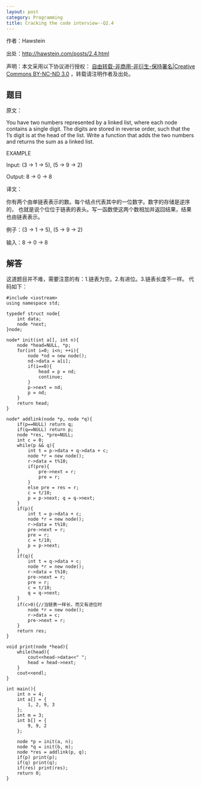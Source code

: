 ```yaml
---
layout: post
category: Programming
title: Cracking the code interview--Q2.4
---
```


作者：Hawstein

出处：<http://hawstein.com/posts/2.4.html>

声明：本文采用以下协议进行授权：
[自由转载-非商用-非衍生-保持署名|Creative Commons BY-NC-ND 3.0](http://creativecommons.org/licenses/by-nc-nd/3.0/deed.zh)
，转载请注明作者及出处。

## 题目

原文：

You have two numbers represented by a linked list, where each node 
contains a single digit. The digits are stored in reverse order, 
such that the 1’s digit is at the head of the list. Write a function
that adds the two numbers and returns the sum as a linked list.

EXAMPLE

Input: (3 -> 1 -> 5), (5 -> 9 -> 2)

Output: 8 -> 0 -> 8

译文：

你有两个由单链表表示的数。每个结点代表其中的一位数字。数字的存储是逆序的，
也就是说个位位于链表的表头。写一函数使这两个数相加并返回结果，结果也由链表表示。

例子：(3 -> 1 -> 5), (5 -> 9 -> 2)

输入：8 -> 0 -> 8

## 	解答

这道题目并不难，需要注意的有：1.链表为空。2.有进位。3.链表长度不一样。
代码如下：

	#include <iostream>
	using namespace std;

	typedef struct node{
		int data;
		node *next;
	}node;

	node* init(int a[], int n){
		node *head=NULL, *p;
		for(int i=0; i<n; ++i){
			node *nd = new node();
			nd->data = a[i];
			if(i==0){
				head = p = nd;
				continue;
			}
			p->next = nd;
			p = nd;
		}
		return head;
	}

	node* addlink(node *p, node *q){
		if(p==NULL) return q;
		if(q==NULL) return p;
		node *res, *pre=NULL;
		int c = 0;
		while(p && q){
			int t = p->data + q->data + c;
			node *r = new node();
			r->data = t%10;
			if(pre){
				pre->next = r;
				pre = r;
			}
			else pre = res = r;
			c = t/10;
			p = p->next; q = q->next;
		}
		if(p){
			int t = p->data + c;
			node *r = new node();
			r->data = t%10;
			pre->next = r;
			pre = r;
			c = t/10;
			p = p->next;
		}
		if(q){
			int t = q->data + c;
			node *r = new node();
			r->data = t%10;
			pre->next = r;
			pre = r;
			c = t/10;
			q = q->next;
		}
		if(c>0){//当链表一样长，而又有进位时
			node *r = new node();
			r->data = c;
			pre->next = r;
		}
		return res;
	}

	void print(node *head){
		while(head){
			cout<<head->data<<" ";
			head = head->next;
		}
		cout<<endl;
	}

	int main(){
		int n = 4;
		int a[] = {
			1, 2, 9, 3
		};
		int m = 3;
		int b[] = {
			9, 9, 2
		};

		node *p = init(a, n);
		node *q = init(b, m);
		node *res = addlink(p, q);
		if(p) print(p);
		if(q) print(q);
		if(res) print(res);
		return 0;
	}

